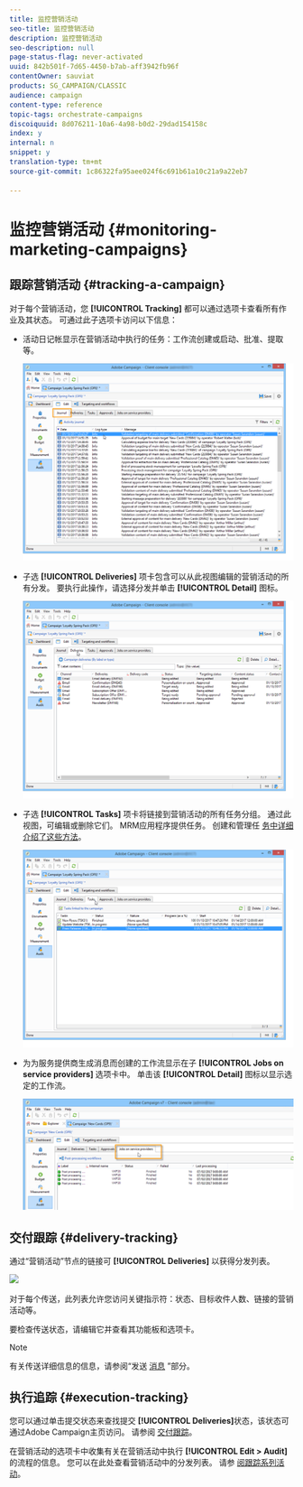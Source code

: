 ```yaml
---
title: 监控营销活动
seo-title: 监控营销活动
description: 监控营销活动
seo-description: null
page-status-flag: never-activated
uuid: 842b501f-7d65-4450-b7ab-aff3942fb96f
contentOwner: sauviat
products: SG_CAMPAIGN/CLASSIC
audience: campaign
content-type: reference
topic-tags: orchestrate-campaigns
discoiquuid: 8d076211-10a6-4a98-b0d2-29dad154158c
index: y
internal: n
snippet: y
translation-type: tm+mt
source-git-commit: 1c86322fa95aee024f6c691b61a10c21a9a22eb7

---
```



# 监控营销活动 {#monitoring-marketing-campaigns}

## 跟踪营销活动 {#tracking-a-campaign}

对于每个营销活动，您 **[!UICONTROL Tracking]** 都可以通过选项卡查看所有作业及其状态。 可通过此子选项卡访问以下信息：

* 活动日记帐显示在营销活动中执行的任务：工作流创建或启动、批准、提取等。

   ![](assets/s_ncs_user_op_edit_exe_tab_a.png)

* 子选 **[!UICONTROL Deliveries]** 项卡包含可以从此视图编辑的营销活动的所有分发。 要执行此操作，请选择分发并单击 **[!UICONTROL Detail]** 图标。

   ![](assets/s_ncs_user_op_edit_exe_tab_b.png)

* 子选 **[!UICONTROL Tasks]** 项卡将链接到营销活动的所有任务分组。 通过此视图，可编辑或删除它们。 MRM应用程序提供任务。 创建和管理任 [务中详细介绍了这些方法](../../campaign/using/creating-and-managing-tasks.md)。

   ![](assets/s_ncs_user_op_edit_exe_tab_e.png)

* 为为服务提供商生成消息而创建的工作流显示在子 **[!UICONTROL Jobs on service providers]** 选项卡中。 单击该 **[!UICONTROL Detail]** 图标以显示选定的工作流。

   ![](assets/s_ncs_user_op_edit_exe_tab_d.png)

## 交付跟踪 {#delivery-tracking}

通过“营销活动”节点的链接可 **[!UICONTROL Deliveries]** 以获得分发列表。

![](assets/s_ncs_user_op_del_state_from_homepage.png)

对于每个传送，此列表允许您访问关键指示符：状态、目标收件人数、链接的营销活动等。

要检查传送状态，请编辑它并查看其功能板和选项卡。

>[!NOTE]
>
>有关传送详细信息的信息，请参阅“发送 [消息](../../delivery/using/about-message-tracking.md) ”部分。

## 执行追踪 {#execution-tracking}

您可以通过单击提交状态来查找提交 **[!UICONTROL Deliveries]**&#x200B;状态，该状态可通过Adobe Campaign主页访问。 请参阅 [交付跟踪](#delivery-tracking)。

在营销活动的选项卡中收集有关在营销活动中执行 **[!UICONTROL Edit > Audit]** 的流程的信息。 您可以在此处查看营销活动中的分发列表。 请参 [阅跟踪系列活动](#tracking-a-campaign)。

